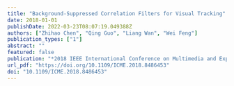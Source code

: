 ```yaml
---
title: "Background-Suppressed Correlation Filters for Visual Tracking"
date: 2018-01-01
publishDate: 2022-03-23T08:07:19.049388Z
authors: ["Zhihao Chen", "Qing Guo", "Liang Wan", "Wei Feng"]
publication_types: ["1"]
abstract: ""
featured: false
publication: "*2018 IEEE International Conference on Multimedia and Expo, ICME 2018, San Diego, CA, USA, July 23-27, 2018*"
url_pdf: "https://doi.org/10.1109/ICME.2018.8486453"
doi: "10.1109/ICME.2018.8486453"
---
```


